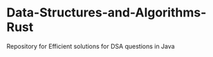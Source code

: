 # Data-Structures-and-Algorithms-Rust

Repository for Efficient solutions for DSA questions in Java
